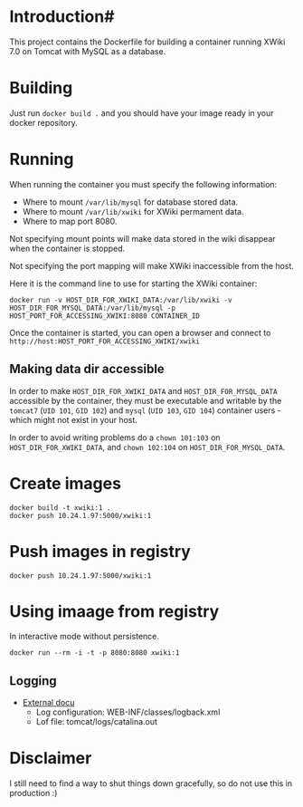 # Introduction# 

This project contains the Dockerfile for building a container running XWiki 7.0 on Tomcat with MySQL as a database.

# Building #

Just run `docker build .` and you should have your image ready in your docker repository.

# Running #

When running the container you must specify the following information:

* Where to mount `/var/lib/mysql` for database stored data.
* Where to mount `/var/lib/xwiki` for XWiki permament data.
* Where to map port 8080.

Not specifying mount points will make data stored in the wiki disappear when the container is stopped.

Not specifying the port mapping will make XWiki inaccessible from the host.

Here it is the command line to use for starting the XWiki container:

    docker run -v HOST_DIR_FOR_XWIKI_DATA:/var/lib/xwiki -v HOST_DIR_FOR_MYSQL_DATA:/var/lib/mysql -p HOST_PORT_FOR_ACCESSING_XWIKI:8080 CONTAINER_ID

Once the container is started, you can open a browser and connect to `http://host:HOST_PORT_FOR_ACCESSING_XWIKI/xwiki`

## Making data dir accessible

In order to make `HOST_DIR_FOR_XWIKI_DATA` and `HOST_DIR_FOR_MYSQL_DATA` accessible by the container, they must be executable and writable by the `tomcat7` (`UID 101`, `GID 102`) and `mysql` (`UID 103`, `GID 104`) container users - which might not exist in your host.

In order to avoid writing problems do a `chown 101:103` on `HOST_DIR_FOR_XWIKI_DATA`, and `chown 102:104` on `HOST_DIR_FOR_MYSQL_DATA`.

# Create images #

```
docker build -t xwiki:1 .
docker push 10.24.1.97:5000/xwiki:1

```
# Push images in registry #

```
docker push 10.24.1.97:5000/xwiki:1
```

# Using imaage from registry #

In interactive mode without persistence.

```
docker run --rm -i -t -p 8080:8080 xwiki:1

```

## Logging ##

* [External docu](http://platform.xwiki.org/xwiki/bin/view/AdminGuide/Logging)
  * Log configuration:  WEB-INF/classes/logback.xml
  * Lof file: tomcat/logs/catalina.out

# Disclaimer #

I still need to find a way to shut things down gracefully, so do not use this in production :)


